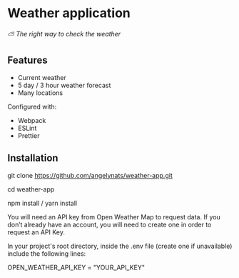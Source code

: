 # Weather application
###### ⛅ The right way to check the weather

## Features
- Current weather
- 5 day / 3 hour weather forecast
- Many locations

Configured with:
- Webpack
- ESLint
- Prettier

## Installation

git clone https://github.com/angelynats/weather-app.git

cd weather-app

npm install / yarn install

You will need an API key from Open Weather Map to request data.
If you don’t already have an account, you will need to create one in order to request an API Key.

In your project's root directory, inside the .env file (create one if unavailable) include the following lines:

OPEN_WEATHER_API_KEY = "YOUR_API_KEY"

